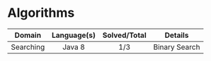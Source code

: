 # Algorithms

| Domain                 | Language(s) | Solved/Total | Details |
| ---------------------- | :---------: | :----------: | :----------: |
| Searching |   Java 8    |    1/3     | Binary Search |
